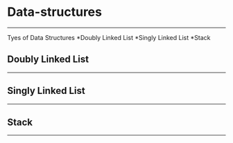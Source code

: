 # Data-structures
-------------------
Tyes of Data Structures
*Doubly Linked List
*Singly Linked List
*Stack

## Doubly Linked List
-----------------------


## Singly Linked List
-----------------------


## Stack
-----------
